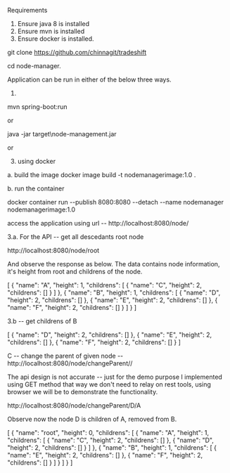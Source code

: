Requirements

1. Ensure java 8 is installed
2. Ensure mvn is installed
3. Ensure docker is installed.


git clone https://github.com/chinnagit/tradeshift

cd node-manager.

Application can be run in either of the below three ways.

1. 

mvn spring-boot:run

or

java -jar target\node-management.jar

or

3. using docker

a. build the image
docker image build -t nodemanagerimage:1.0 .

b. run the container

docker container run --publish 8080:8080 --detach --name nodemanager nodemanagerimage:1.0 

access the application using url -- http://localhost:8080/node/<node name>

3.a. For the API --  get all descedants root node

http://localhost:8080/node/root

And observe the response as below. The data contains node information, it's height from root
and childrens of the node.

[
  {
    "name": "A",
    "height": 1,
    "childrens": [
      {
        "name": "C",
        "height": 2,
        "childrens": []
      }
    ]
  },
  {
    "name": "B",
    "height": 1,
    "childrens": [
      {
        "name": "D",
        "height": 2,
        "childrens": []
      },
      {
        "name": "E",
        "height": 2,
        "childrens": []
      },
      {
        "name": "F",
        "height": 2,
        "childrens": []
      }
    ]
  }
]

3.b -- get childrens of B

[
  {
    "name": "D",
    "height": 2,
    "childrens": []
  },
  {
    "name": "E",
    "height": 2,
    "childrens": []
  },
  {
    "name": "F",
    "height": 2,
    "childrens": []
  }
]

C -- change the parent of given node -- http://localhost:8080/node/changeParent/<node name>/<new parent name>

The api design is not accurate -- just for the demo purpose I implemented using GET method
that way we don't need to relay on rest tools, using browser we will be to demonstrate the 
functionality. 

http://localhost:8080/node/changeParent/D/A

Observe now the node D is children of A, removed from B.

[
  {
    "name": "root",
    "height": 0,
    "childrens": [
      {
        "name": "A",
        "height": 1,
        "childrens": [
          {
            "name": "C",
            "height": 2,
            "childrens": []
          },
          {
            "name": "D",
            "height": 2,
            "childrens": []
          }
        ]
      },
      {
        "name": "B",
        "height": 1,
        "childrens": [
          {
            "name": "E",
            "height": 2,
            "childrens": []
          },
          {
            "name": "F",
            "height": 2,
            "childrens": []
          }
        ]
      }
    ]
  }
]
